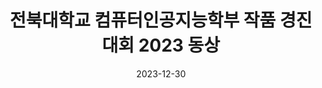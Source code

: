 ---
title: 전북대학교 컴퓨터인공지능학부 작품 경진대회 2023 동상
summary: 2023년 12월
date: 2023-12-30
type: docs
math: false

url_pdf: awards/2023_작품경진대회.pdf
---